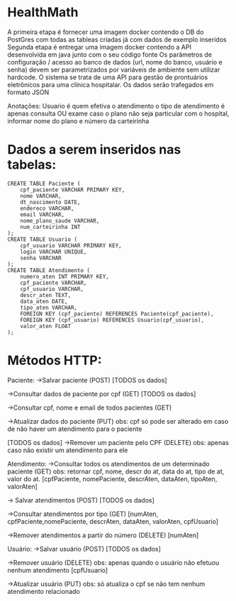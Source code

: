 # HealthMath
A primeira etapa é fornecer uma imagem docker contendo o DB do PostGres com todas as tableas criadas já com dados de exemplo inseridos
Segunda etapa é entregar uma imagem docker contendo a API desenvolvida em java junto com o seu código fonte
Os parâmetros de configuração / acesso ao banco de dados (url, nome do banco, usuário e senha) devem ser parametrizados por variáveis de ambiente sem utilizar hardcode.
O sistema se trata de uma API para gestão de prontuários eletrônicos para uma clínica hospitalar. Os dados serão trafegados em formato JSON

Anotações:
Usuario é quem efetiva o atendimento
o tipo de atendimento é apenas consulta OU exame
caso o plano não seja particular com o hospital, informar nome do plano e número da carteirinha

# Dados a serem inseridos nas tabelas:
	CREATE TABLE Paciente (
		cpf_paciente VARCHAR PRIMARY KEY,
		nome VARCHAR,
		dt_nascimento DATE,
		endereco VARCHAR,
		email VARCHAR,
		nome_plano_saude VARCHAR,
		num_carteirinha INT
	);
	CREATE TABLE Usuario (
		cpf_usuario VARCHAR PRIMARY KEY,
		login VARCHAR UNIQUE,
		senha VARCHAR
	);
	CREATE TABLE Atendimento (
		numero_aten INT PRIMARY KEY,
		cpf_paciente VARCHAR,
		cpf_usuario VARCHAR,
		descr_aten TEXT,
		data_aten DATE,
		tipo_aten VARCHAR,
		FOREIGN KEY (cpf_paciente) REFERENCES Paciente(cpf_paciente),
		FOREIGN KEY (cpf_usuario) REFERENCES Usuario(cpf_usuario),
		valor_aten FLOAT
	);
# Métodos HTTP:
Paciente:
->Salvar paciente (POST)
[TODOS os dados]

->Consultar dados de paciente por cpf (GET)
[TODOS os dados]

->Consultar cpf, nome e email de todos pacientes (GET)

->Atualizar dados do paciente (PUT) obs: cpf só pode ser alterado em caso de não haver um atendimento para o paciente

[TODOS os dados]
->Remover um paciente pelo CPF (DELETE) obs: apenas caso não existir um atendimento para ele

Atendimento:
->Consultar todos os atendimentos de um determinado paciente (GET) obs: retornar cpf, nome, descr do at, data do at, tipo de at, valor do at.
[cpfPaciente, nomePaciente, descrAten, dataAten, tipoAten, valorAten]

-> Salvar atendimentos (POST)
[TODOS os dados]

->Consultar atendimentos por tipo (GET)
[numAten, cpfPaciente,nomePaciente, descrAten, dataAten, valorAten, cpfUsuario]

->Remover atendimentos a partir do número (DELETE)
[numAten]

Usuário:
->Salvar usuário (POST)
[TODOS os dados]

->Remover usuário (DELETE) obs: apenas quando o usuário não efetuou nenhum atendimento
[cpfUsuario]

->Atualizar usuário (PUT) obs: só atualiza o cpf se não tem nenhum atendimento relacionado
